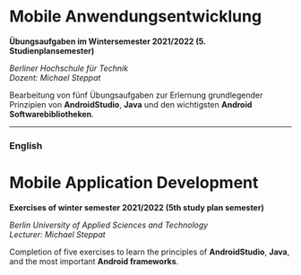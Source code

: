# Mobile Anwendungsentwicklung
**Übungsaufgaben im Wintersemester 2021/2022 (5. Studienplansemester)**

_Berliner Hochschule für Technik_  
_Dozent: Michael Steppat_


Bearbeitung von fünf Übungsaufgaben zur Erlernung grundlegender Prinzipien von **AndroidStudio**, **Java** und den wichtigsten **Android Softwarebibliotheken**.

---

### English
# Mobile Application Development
**Exercises of winter semester 2021/2022 (5th study plan semester)**

_Berlin University of Applied Sciences and Technology_  
_Lecturer: Michael Steppat_

Completion of five exercises to learn the principles of **AndroidStudio**, **Java**, and the most important **Android frameworks**.

